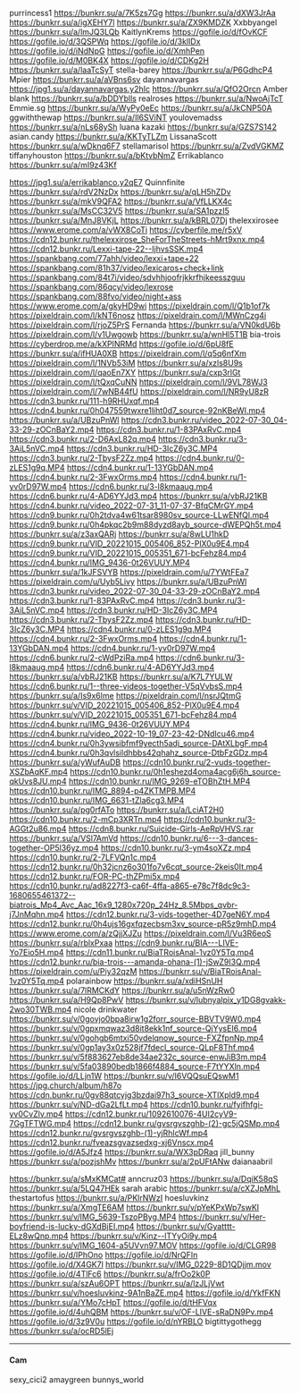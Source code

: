 purrincess1
 https://bunkrr.su/a/7K5zs7Gg
 https://bunkrr.su/a/dXW3JrAa
 https://bunkrr.su/a/igXEHY7l
 https://bunkrr.su/a/ZX9KMDZK
Xxbbyangel
 https://bunkrr.su/a/lmJQ3LQb
KaitlynKrems
 https://gofile.io/d/fOvKCF
 https://gofile.io/d/3QSPWq
 https://gofile.io/d/3klIDx
 https://gofile.io/d/iNdNpG
 https://gofile.io/d/XmhPen
 https://gofile.io/d/M0BK4X
 https://gofile.io/d/CDKg2H
 https://bunkrr.su/a/laaTcSyT
stella-barey
 https://bunkrr.su/a/P6GdhcP4
Mpier
 https://bunkrr.su/a/aVBns6sv
dayannavargas
 https://jpg1.su/a/dayannavargas.y2hIc
 https://bunkrr.su/a/QfO2Orcn
Amber blank
 https://bunkrr.su/a/bDDYblls
realroses
 https://bunkrr.su/a/NwoAjTcT
Emmie.sg
 https://bunkrr.su/a/WyPy0eEc
 https://bunkrr.su/a/JkCNP50A
ggwiththewap
 https://bunkrr.su/a/Il6SViNT
youlovemadss
 https://bunkrr.su/a/nLs68ySh
luana kazaki
 https://bunkrr.su/a/GZS7S142
asian.candy
 https://bunkrr.su/a/KKTyTLZm
LissanaScott
 https://bunkrr.su/a/wDknq6F7
stellamarisol
 https://bunkrr.su/a/ZvdVGKMZ
tiffanyhouston
 https://bunkrr.su/a/bKtvbNmZ
Errikablanco
 https://bunkrr.su/a/mI9z43Kf
 
 
 
 
 
 https://jpg1.su/a/errikablanco.y2qE7
Quinnfinite
 https://bunkrr.su/a/rdV2NzDx
 https://bunkrr.su/a/qLH5hZDv
 https://bunkrr.su/a/mkV9QFA2
 https://bunkrr.su/a/VfLLKX4c
 https://bunkrr.su/a/MsCC32V5
 https://bunkrr.su/a/SA1pzzI5
 https://bunkrr.su/a/MnJ8VKjL
 https://bunkrr.su/a/kBRL07Dj
thelexxirosee
 https://www.erome.com/a/vWX8CoTi
 https://cyberfile.me/r5xV
 https://cdn12.bunkr.ru/thelexxirose_SheForTheStreets-hMrt9xnx.mp4
 https://cdn12.bunkr.ru/Lexxi-tape-22--IjhvsSSK.mp4
 https://spankbang.com/77ahh/video/lexxi+tape+22
 https://spankbang.com/81h37/video/lexicaros+check+link
 https://spankbang.com/84t7i/video/sdvhhjoofrjkkrfhjkeesszguu
 https://spankbang.com/86qcy/video/lexrose
 https://spankbang.com/88fvo/video/night+ass
 https://www.erome.com/a/gkyHD9wi
 https://pixeldrain.com/l/Q1b1of7k
 https://pixeldrain.com/l/kNT6nosz
 https://pixeldrain.com/l/MWnCzg4i
 https://pixeldrain.com/l/rjoZ5PrS
Fernanda
  https://bunkrr.su/a/VN0kdU6b
  https://pixeldrain.com/l/v1Uwgowb
  https://bunkrr.su/a/wnHl5T1B
bia-trois
 https://cyberdrop.me/a/kXPINRMd
 https://gofile.io/d/6pU8fE
 https://bunkrr.su/a/ifHUA0XB
 https://pixeldrain.com/l/q5q6nfXm
 https://pixeldrain.com/l/1NVb53iM
 https://bunkrr.su/a/xzls8U9s
 https://pixeldrain.com/l/qaoEn7XY
 https://bunkrr.su/a/cxp3rlGt
 https://pixeldrain.com/l/tQxqCuNN
 https://pixeldrain.com/l/9VL78WJ3
 https://pixeldrain.com/l/7wNB44fU
 https://pixeldrain.com/l/NR9yU8zR
 https://cdn3.bunkr.ru/111-h9RHUxqf.mp4
 https://cdn4.bunkr.ru/0h047559twxre1liht0d7_source-92nKBeWI.mp4
 https://bunkrr.su/a/UBzuPnWl
 https://cdn3.bunkr.ru/video_2022-07-30_04-33-29-zOCnBaY2.mp4
 https://cdn3.bunkr.ru/1-83PAxRvC.mp4
 https://cdn3.bunkr.ru/2-D6AxL82q.mp4
 https://cdn3.bunkr.ru/3-3AiL5nVC.mp4
 https://cdn3.bunkr.ru/HD-3IcZ6y3C.MP4
 https://cdn3.bunkr.ru/2-TbysF2Zz.mp4
 https://cdn4.bunkr.ru/0-zLES1g9q.MP4
 https://cdn4.bunkr.ru/1-13YGbDAN.mp4
 https://cdn4.bunkr.ru/2-3FwxOrms.mp4
 https://cdn4.bunkr.ru/1-yv0rD97W.mp4
 https://cdn6.bunkr.ru/3-l8kmaaug.mp4
 https://cdn6.bunkr.ru/4-AD6YYJd3.mp4
 https://bunkrr.su/a/vbRJ21KB
 https://cdn4.bunkr.ru/video_2022-07-31_11-07-37-BfqCMrGY.mp4
 https://cdn9.bunkr.ru/0h2tdva4w61tsar8980sv_source-LLwENfQl.mp4
 https://cdn9.bunkr.ru/0h4pkqc2b9m88dyzd8ayb_source-dWEPQh5t.mp4
 https://bunkrr.su/a/z3axQARj
 https://bunkrr.su/a/8wLU1hkD
 https://cdn9.bunkr.ru/VID_20221015_005406_852-PlX0u9E4.mp4
 https://cdn9.bunkr.ru/VID_20221015_005351_671-bcFehz84.mp4
 https://cdn4.bunkr.ru/IMG_9436-0t26VUUY.MP4
 https://bunkrr.su/a/1kJFSVYB
 https://pixeldrain.com/u/7YWtFEa7
 https://pixeldrain.com/u/Uyb5Livy
 https://bunkrr.su/a/UBzuPnWl
 https://cdn3.bunkr.ru/video_2022-07-30_04-33-29-zOCnBaY2.mp4
 https://cdn3.bunkr.ru/1-83PAxRvC.mp4
 https://cdn3.bunkr.ru/3-3AiL5nVC.mp4
 https://cdn3.bunkr.ru/HD-3IcZ6y3C.MP4
 https://cdn3.bunkr.ru/2-TbysF2Zz.mp4
 https://cdn3.bunkr.ru/HD-3IcZ6y3C.MP4
 https://cdn4.bunkr.ru/0-zLES1g9q.MP4
 https://cdn4.bunkr.ru/2-3FwxOrms.mp4
 https://cdn4.bunkr.ru/1-13YGbDAN.mp4
 https://cdn4.bunkr.ru/1-yv0rD97W.mp4
 https://cdn6.bunkr.ru/2-cWdPziRa.mp4
 https://cdn6.bunkr.ru/3-l8kmaaug.mp4
 https://cdn6.bunkr.ru/4-AD6YYJd3.mp4
 https://bunkrr.su/a/vbRJ21KB
 https://bunkrr.su/a/K7L7YULW
 https://cdn6.bunkr.ru/1--three-videos-together-V5qVvbsS.mp4
 https://bunkrr.su/a/Is9x6lme
 https://pixeldrain.com/l/nsrJQtmG
 https://bunkrr.su/v/VID_20221015_005406_852-PlX0u9E4.mp4
 https://bunkrr.su/v/VID_20221015_005351_671-bcFehz84.mp4
 https://cdn4.bunkr.ru/IMG_9436-0t26VUUY.MP4
 https://cdn4.bunkr.ru/video_2022-10-19_07-23-42-DNdIcu46.mp4
 https://cdn4.bunkr.ru/0h3ywsibfmf9yecth5adj_source-DAtXLbgF.mp4
 https://cdn4.bunkr.ru/0h3qvlsildhbbs42qhahz_source-DtbFzGDz.mp4
 https://bunkrr.su/a/yWufAuDB
 https://cdn10.bunkr.ru/2-vuds-together-XSZbAqKF.mp4
 https://cdn10.bunkr.ru/0h1eshezd4oma4acg6j6h_source-qkUvs8JU.mp4
 https://cdn10.bunkr.ru/IMG_9269-eTOBhZtH.MP4
 https://cdn10.bunkr.ru/IMG_8894-p4ZKTMPB.MP4
 https://cdn10.bunkr.ru/IMG_6631-tZla6cg3.MP4
 https://bunkrr.su/a/pg0rfATo
 https://bunkrr.su/a/LciAT2H0
 https://cdn10.bunkr.ru/2-mCp3XRTn.mp4
 https://cdn10.bunkr.ru/3-AGGt2u86.mp4
 https://cdn8.bunkr.ru/Suicide-Girls-AeRpVHVS.rar
 https://bunkrr.su/a/VSl7AmVd
 https://cdn10.bunkr.ru/6---3-dances-together-OP5l36yz.mp4
 https://cdn10.bunkr.ru/3-ym4soXZz.mp4
 https://cdn10.bunkr.ru/2-7LFVQn1c.mp4
 https://cdn12.bunkr.ru/0h32jcnz6o301fo7v6cqt_source-2keis0It.mp4
 https://cdn12.bunkr.ru/FOR-PC-thZPmi5x.mp4
 https://cdn10.bunkr.ru/ad8227f3-ca6f-4ffa-a865-e78c7f8dc9c3-1680655461372--biatrois_Mp4_Avc_Aac_16x9_1280x720p_24Hz_8.5Mbps_qvbr-j7JnMqhn.mp4
 https://cdn12.bunkr.ru/3-vids-together-4D7geN6Y.mp4
 https://cdn12.bunkr.ru/0h4ujs16gxfqzecbsm3xv_source-pR5z9mhD.mp4
 https://www.erome.com/a/zQjjXJZu
 https://pixeldrain.com/l/Vu3R6eoS
 https://bunkrr.su/a/rblxPxaa
 https://cdn9.bunkr.ru/BIA---LIVE-Yo7Eio5H.mp4
 https://cdn11.bunkr.ru/BiaTRoisAnal-1vz0Y5Tq.mp4
 https://cdn12.bunkr.ru/bia-trois---amanda-ohana-(1)-jSwZ9I3Q.mp4
 https://pixeldrain.com/u/Piy32qzM
 https://bunkrr.su/v/BiaTRoisAnal-1vz0Y5Tq.mp4
polarainbow
 https://bunkrr.su/a/xdiHSnUH
 https://bunkrr.su/a/7lRMCKdY
 https://bunkrr.su/a/u5nWzRw0
 https://bunkrr.su/a/H9Qp8PwV
 https://bunkrr.su/v/lubnyalpix_y1DG8gvakk-2wo30TWB.mp4
nicole drinkwater
 https://bunkrr.su/v/0govjo0bpa8irw1g2forr_source-BBVTV9W0.mp4
 https://bunkrr.su/v/0gpxmqwaz3d8it8ekk1nf_source-QjYysEI6.mp4
 https://bunkrr.su/v/0gohgb6mtxi50vdelqnow_source-FXZfpnNp.mp4
 https://bunkrr.su/v/0gp1ay3x0z528jf7fdecl_source-QLpF8Thf.mp4
 https://bunkrr.su/v/5f883627eb8de34ae232c_source-enwJiB3m.mp4
 https://bunkrr.su/v/5fa03890bedb1866f4884_source-F7tYYXln.mp4
 https://gofile.io/d/LLjn1W
 https://bunkrr.su/v/I6VQQsuEQswM1
 https://jpg.church/album/h87o
 https://cdn.bunkr.ru/0gv88qtcyjg3bzdai97h3_source-XTlXpld9.mp4
 https://bunkrr.su/v/ND-dGa2LfLt.mp4
 https://cdn10.bunkr.ru/fyifhfgi-yv0CvZlv.mp4
 https://cdn12.bunkr.ru/1092610076-4UI2cyV9-7GgTFTWG.mp4
 https://cdn12.bunkr.ru/gvsrgvszghb-(2)-gc5jQSMp.mp4
 https://cdn12.bunkr.ru/gvsrgvszghb-(1)-yjRhIcWf.mp4
 https://cdn12.bunkr.ru/fveazsgvazsedxg-xj6Vnscx.mp4
 https://gofile.io/d/A5Jfz4
 https://bunkrr.su/a/WX3pDRaq
jill_bunny
 https://bunkrr.su/a/pozjshMv
 https://bunkrr.su/a/2pUFtANw
daianaabril
 
 
 
 
 https://bunkrr.su/a/sMxKMCat#
anncruz03
 https://bunkrr.su/a/DqiK58qS
 https://bunkrr.su/a/5LQ47HEk
sarah arabic
 https://bunkrr.su/a/cXZJpMhL
thestartofus
 https://bunkrr.su/a/PKlrNWzI
hoesluvkinz
 https://bunkrr.su/a/XmgTE6AM
 https://bunkrr.su/v/pYeKPxWp7swKI
 https://bunkrr.su/v/IMG_5639-TszoPByg.MP4
 https://bunkrr.su/v/Her-boyfriend-is-lucky-dGXdBjEI.mp4
 https://bunkrr.su/v/Gyatttt-ELz8wQnp.mp4
 https://bunkrr.su/v/Kinz--lTYyOi9y.mp4
 https://bunkrr.su/v/IMG_1604-a5UVvn97.MOV
 https://gofile.io/d/CLGR98
 https://gofile.io/d/IPhOno
 https://gofile.io/d/NrQFIn
 https://gofile.io/d/X4GK7l
 https://bunkrr.su/v/IMG_0229-8D1QDjjm.mov
 https://gofile.io/d/4TlFc6
 https://bunkrr.su/a/frOo2k0P
 https://bunkrr.su/a/szAu6OPT
 https://bunkrr.su/a/lzJLjVwt
 https://bunkrr.su/v/hoesluvkinz-9A1nBaZE.mp4
 https://gofile.io/d/YkfFKN
 https://bunkrr.su/a/YMo7cHpT
 https://gofile.io/d/tHFVqx
 https://gofile.io/d/4uhQBM
 https://bunkrr.su/v/OF-LIVE-sRaDN9Pv.mp4
 https://gofile.io/d/3z9V0u
 https://gofile.io/d/nYRBLO
bigtittygothegg
 https://bunkrr.su/a/ocRD5lEj




*****
#### Cam
 sexy_cici2
 amaygreen
 bunnys_world